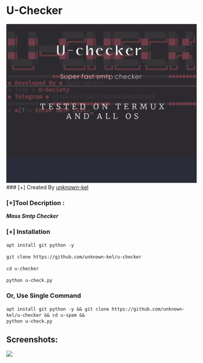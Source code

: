 # U-Checker
<img src="project_20221012_1542384-01.png">
### [+] Created By <a href="https://github.com/unknown-kel">unknown-kel</a>

### [+]Tool  Decription :
***Mass Smtp Checker***

### [+] Installation

```apt install git python -y```

```git clone https://github.com/unknown-kel/u-checker```

```cd u-checker```
 
```python u-check.py```



### Or, Use Single Command
```
apt install git python -y && git clone https://github.com/unknown-kel/u-checker && cd u-spam &&
python u-check.py
```

## Screenshots:

<img src="Screenshot_20221012-153903.png">


